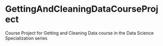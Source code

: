 # GettingAndCleaningDataCourseProject
Course Project for Getting and Cleaning Data course in the Data Science Specialization series
